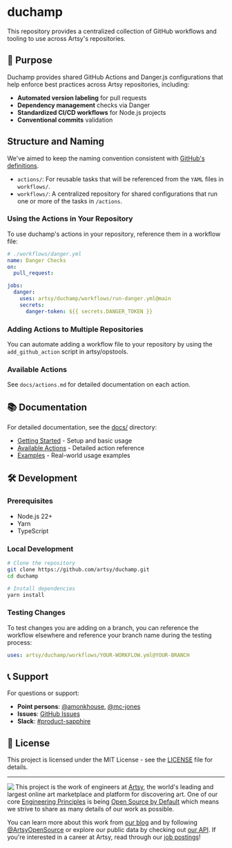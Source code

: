 # duchamp

This repository provides a centralized collection of GitHub workflows and tooling to use across Artsy's repositories.

## 🎯 Purpose

Duchamp provides shared GitHub Actions and Danger.js configurations that help enforce best practices across Artsy repositories, including:

- **Automated version labeling** for pull requests
- **Dependency management** checks via Danger
- **Standardized CI/CD workflows** for Node.js projects
- **Conventional commits** validation

## Structure and Naming
We've aimed to keep the naming convention consistent with [GitHub's definitions](https://docs.github.com/en/actions/get-started/understand-github-actions).

- `actions/`: For reusable tasks that will be referenced from the `YAML` files in `workflows/`.
- `workflows/`: A centralized repository for shared configurations that run one or more of the tasks in `/actions`.

### Using the Actions in Your Repository

To use duchamp's actions in your repository, reference them in a workflow file:

```yaml
# ./workflows/danger.yml
name: Danger Checks
on:
  pull_request:

jobs:
  danger:
    uses: artsy/duchamp/workflows/run-danger.yml@main
    secrets:
      danger-token: ${{ secrets.DANGER_TOKEN }}
```

### Adding Actions to Multiple Repositories

You can automate adding a workflow file to your repository by using the `add_github_action` script in artsy/opstools.
<!-- TODO: add link when artsy/opstools script is available -->

### Available Actions

See `docs/actions.md` for detailed documentation on each action.

## 📚 Documentation

For detailed documentation, see the [docs/](./docs/) directory:

- [Getting Started](./docs/getting-started.md) - Setup and basic usage
- [Available Actions](./docs/actions.md) - Detailed action reference
- [Examples](./docs/examples.md) - Real-world usage examples

## 🛠 Development

### Prerequisites

- Node.js 22+
- Yarn
- TypeScript

### Local Development

```bash
# Clone the repository
git clone https://github.com/artsy/duchamp.git
cd duchamp

# Install dependencies
yarn install
```

### Testing Changes

To test changes you are adding on a branch, you can reference the workflow elsewhere and reference your branch name during the testing process:

```yaml
uses: artsy/duchamp/workflows/YOUR-WORKFLOW.yml@YOUR-BRANCH
```

## 📞 Support

For questions or support:

- **Point persons**: [@amonkhouse](https://github.com/amonkhouse), [@mc-jones](https://github.com/mc-jones)
- **Issues**: [GitHub Issues](https://github.com/artsy/duchamp/issues)
- **Slack**: [#product-sapphire](https://artsy.slack.com/messages/product-sapphire)

## 📄 License

This project is licensed under the MIT License - see the [LICENSE](./LICENSE) file for details.

---

<a href="https://www.artsy.net/">
  <img align="left" src="https://avatars2.githubusercontent.com/u/546231?s=200&v=4"/>
</a>

This project is the work of engineers at [Artsy](https://www.artsy.net/), the world's leading and largest online art marketplace and platform for discovering art. One of our core [Engineering Principles](https://github.com/artsy/README/blob/master/culture/engineering-principles.md) is being [Open Source by Default](https://github.com/artsy/README/blob/master/culture/engineering-principles.md#open-source-by-default) which means we strive to share as many details of our work as possible.

You can learn more about this work from [our blog](https://artsy.github.io/) and by following [@ArtsyOpenSource](https://twitter.com/ArtsyOpenSource) or explore our public data by checking out [our API](https://developers.artsy.net/). If you're interested in a career at Artsy, read through our [job postings](https://www.artsy.net/jobs)!
